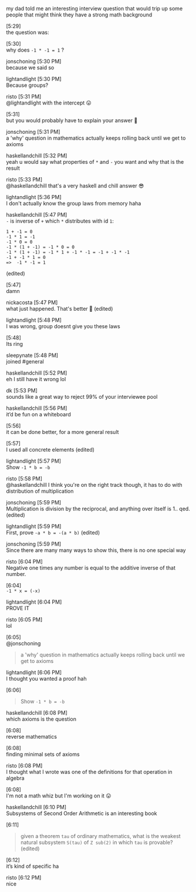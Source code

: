 
my dad told me an interesting interview question that would trip up some people that might think they have a strong math background

[5:29]  
the question was:

[5:30]  
why does `-1 * -1 = 1` ?

jonschoning [5:30 PM]  
because we said so

lightandlight [5:30 PM]  
Because groups?

risto [5:31 PM]  
@lightandlight with the intercept :stuck_out_tongue:

[5:31]  
but you would probably have to explain your answer :slightly_smiling_face:

jonschoning [5:31 PM]  
a 'why' question in mathematics actually keeps rolling back until we get to axioms

haskellandchill [5:32 PM]  
yeah u would say what properties of `*` and `-` you want and why that is the result

risto [5:33 PM]  
@haskellandchill that's a very haskell and chill answer :sunglasses:

lightandlight [5:36 PM]  
I don't actually know the group laws from memory haha

haskellandchill [5:47 PM]  
`-` is inverse of `+` which `*` distributes with id `1`:
```
1 + -1 = 0
-1 * 1 = -1
-1 * 0 = 0
-1 * (1 + -1) = -1 * 0 = 0
-1 * (1 + -1) = -1 * 1 + -1 * -1 = -1 + -1 * -1
-1 + -1 * 1 = 0 
=>  -1 * -1 = 1
```
(edited)

[5:47]  
damn

nickacosta [5:47 PM]  
what just happened.  That's better :slightly_smiling_face: (edited)

lightandlight [5:48 PM]  
I was wrong, group doesnt give you these laws

[5:48]  
Its ring

sleepynate [5:48 PM]  
joined #general

haskellandchill [5:52 PM]  
eh I still have it wrong lol

dk [5:53 PM]  
sounds like a great way to reject 99% of your interviewee pool

haskellandchill [5:56 PM]  
it’d be fun on a whiteboard

[5:56]  
it can be done better, for a more general result

[5:57]  
I used all concrete elements (edited)

lightandlight [5:57 PM]  
Show `-1 * b = -b`

risto [5:58 PM]  
@haskellandchill I think you're on the right track though, it has to do with distribution of multiplication

jonschoning [5:59 PM]  
Multiplication is division by the reciprocal, and anything over itself is 1.. qed. (edited)

lightandlight [5:59 PM]  
First, prove `-a * b = -(a * b)` (edited)

jonschoning [5:59 PM]  
Since there are many many ways to show this, there is no one special way

risto [6:04 PM]  
Negative one times any number is equal to the additive inverse of that number.

[6:04]  
`-1 * x = (-x)`

lightandlight [6:04 PM]  
PROVE IT

risto [6:05 PM]  
lol

[6:05]  
@jonschoning
> a 'why' question in mathematics actually keeps rolling back until we get to axioms

lightandlight [6:06 PM]  
I thought you wanted a proof hah

[6:06]  
> Show `-1 * b = -b`

haskellandchill [6:08 PM]  
which axioms is the question

[6:08]  
reverse mathematics

[6:08]  
finding minimal sets of axioms

risto [6:08 PM]  
I thought what I wrote was one of the definitions for that operation in algebra

[6:08]  
I'm not a math whiz but I'm working on it :stuck_out_tongue:

haskellandchill [6:10 PM]  
Subsystems of Second Order Arithmetic is an interesting book

[6:11]  
> given a theorem `tau` of ordinary mathematics, what is the weakest natural subsystem `S(tau)` of `Z sub(2)` in which `tau` is provable?
(edited)

[6:12]  
it’s kind of specific ha

risto [6:12 PM]  
nice

